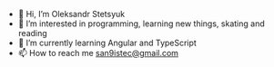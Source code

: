 - 👋 Hi, I’m Oleksandr Stetsyuk
- 👀 I’m interested in programming, learning new things, skating and reading
- 🌱 I’m currently learning Angular and TypeScript
- 📫 How to reach me san9istec@gmail.com

<!---
alexStetsyuk/alexStetsyuk is a ✨ special ✨ repository because its `README.md` (this file) appears on your GitHub profile.
You can click the Preview link to take a look at your changes.
--->
